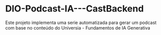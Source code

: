# DIO-Podcast-IA---CastBackend
Este projeto implementa uma serie automatizada para gerar um podcast com base no conteúdo do Universia - Fundamentos de IA Generativa
